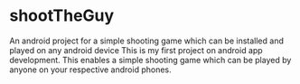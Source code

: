 # shootTheGuy

An android project for a simple shooting game which can be installed and played on any android device
This is my first project on android app development. This enables a simple shooting game which can be played by anyone on your respective android phones.
